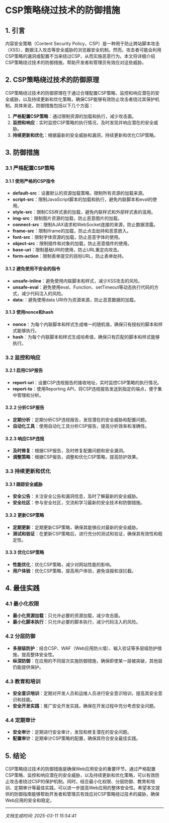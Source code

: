 # CSP策略绕过技术的防御措施

## 1. 引言

内容安全策略（Content Security Policy，CSP）是一种用于防止跨站脚本攻击（XSS）、数据注入攻击等安全威胁的浏览器安全机制。然而，攻击者可能会利用CSP策略的漏洞或配置不当来绕过CSP，从而实施恶意行为。本文将详细介绍CSP策略绕过技术的防御措施，帮助开发者和管理员有效应对这些威胁。

## 2. CSP策略绕过技术的防御原理

CSP策略绕过技术的防御原理在于通过合理配置CSP策略、监控和响应潜在的安全威胁，以及持续更新和优化策略，确保CSP能够有效防止攻击者绕过其保护机制。具体来说，防御措施包括以下几个方面：

1. **严格配置CSP策略**：通过限制资源的加载和执行，减少攻击面。
2. **监控和响应**：实时监控CSP策略的执行情况，及时发现并响应潜在的安全威胁。
3. **持续更新和优化**：根据最新的安全威胁和漏洞，持续更新和优化CSP策略。

## 3. 防御措施

### 3.1 严格配置CSP策略

#### 3.1.1 使用严格的CSP指令

- **default-src**：设置默认的资源加载策略，限制所有资源的加载来源。
- **script-src**：限制JavaScript脚本的加载和执行，避免内联脚本和eval的使用。
- **style-src**：限制CSS样式表的加载，避免内联样式和外部样式表的滥用。
- **img-src**：限制图片资源的加载，防止恶意图片的加载。
- **connect-src**：限制AJAX请求和WebSocket连接的来源，防止数据泄露。
- **frame-src**：限制iframe的加载，防止点击劫持和恶意嵌入。
- **font-src**：限制字体资源的加载，防止恶意字体的使用。
- **object-src**：限制插件和对象的加载，防止恶意插件的使用。
- **base-uri**：限制基础URI的使用，防止URL重定向攻击。
- **form-action**：限制表单提交的目标URL，防止表单劫持。

#### 3.1.2 避免使用不安全的指令

- **unsafe-inline**：避免使用内联脚本和样式，减少XSS攻击的风险。
- **unsafe-eval**：避免使用eval、Function、setTimeout等动态执行代码的方式，减少代码注入的风险。
- **data:**：避免使用data URI作为资源来源，防止恶意数据的加载。

#### 3.1.3 使用nonce和hash

- **nonce**：为每个内联脚本和样式生成唯一的随机值，确保只有授权的脚本和样式能够执行。
- **hash**：为每个内联脚本和样式生成哈希值，确保只有匹配的脚本和样式能够执行。

### 3.2 监控和响应

#### 3.2.1 启用CSP报告

- **report-uri**：设置CSP违规报告的接收地址，实时监控CSP策略的执行情况。
- **report-to**：使用Reporting API，将CSP违规报告发送到指定的端点，便于集中管理和分析。

#### 3.2.2 分析CSP报告

- **定期分析**：定期分析CSP违规报告，发现潜在的安全威胁和配置问题。
- **自动化工具**：使用自动化工具分析CSP报告，提高分析效率和准确性。

#### 3.2.3 响应CSP违规

- **及时修复**：根据CSP报告，及时修复配置问题和安全漏洞。
- **调整策略**：根据CSP报告，调整和优化CSP策略，提高防护效果。

### 3.3 持续更新和优化

#### 3.3.1 跟踪安全威胁

- **安全公告**：关注安全公告和漏洞信息，及时了解最新的安全威胁。
- **安全社区**：参与安全社区，交流和学习最新的安全技术和防御措施。

#### 3.3.2 更新CSP策略

- **定期更新**：定期更新CSP策略，确保其能够应对最新的安全威胁。
- **测试和验证**：在更新CSP策略后，进行充分的测试和验证，确保其有效性和稳定性。

#### 3.3.3 优化CSP策略

- **性能优化**：优化CSP策略，减少对网站性能的影响。
- **用户体验**：优化CSP策略，提高用户体验，避免误报和误拦截。

## 4. 最佳实践

### 4.1 最小化权限

- **最小化资源加载**：只允许必要的资源加载，减少攻击面。
- **最小化脚本执行**：只允许必要的脚本执行，减少代码注入的风险。

### 4.2 分层防御

- **多层级防护**：结合CSP、WAF（Web应用防火墙）、输入验证等多层级防护措施，提高整体安全性。
- **纵深防御**：在应用的不同层次实施防御措施，确保即使某一层被突破，其他层仍能提供保护。

### 4.3 教育和培训

- **安全意识培训**：定期对开发人员和运维人员进行安全意识培训，提高其安全意识和技能。
- **安全开发实践**：推广安全开发实践，确保在开发过程中充分考虑安全问题。

### 4.4 定期审计

- **安全审计**：定期进行安全审计，发现和修复潜在的安全问题。
- **配置审计**：定期审计CSP策略的配置，确保其符合安全最佳实践。

## 5. 结论

CSP策略绕过技术的防御措施是确保Web应用安全的重要环节。通过严格配置CSP策略、监控和响应潜在的安全威胁，以及持续更新和优化策略，可以有效防止攻击者绕过CSP的保护机制。同时，结合最小化权限、分层防御、教育和培训、定期审计等最佳实践，可以进一步提高Web应用的整体安全性。希望本文提供的防御指南能够帮助开发者和管理员有效应对CSP策略绕过技术的威胁，确保Web应用的安全和稳定。

---

*文档生成时间: 2025-03-11 15:54:41*
